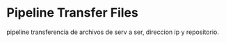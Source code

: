 # Pipeline Transfer Files

pipeline transferencia de archivos de serv a ser, direccion ip y repositorio.

